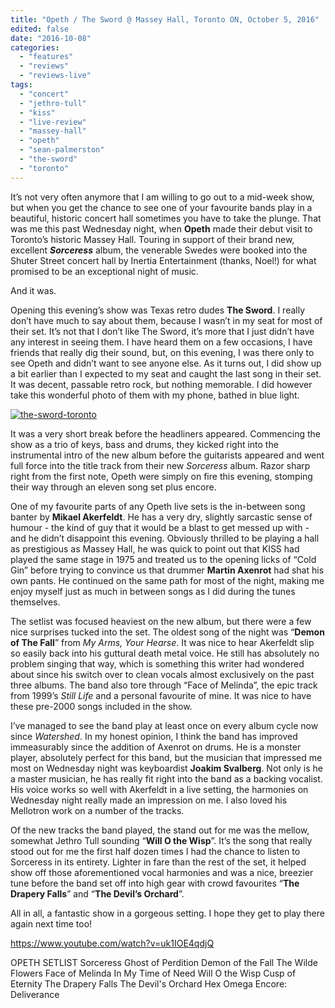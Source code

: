 ```yaml
---
title: "Opeth / The Sword @ Massey Hall, Toronto ON, October 5, 2016"
edited: false
date: "2016-10-08"
categories:
  - "features"
  - "reviews"
  - "reviews-live"
tags:
  - "concert"
  - "jethro-tull"
  - "kiss"
  - "live-review"
  - "massey-hall"
  - "opeth"
  - "sean-palmerston"
  - "the-sword"
  - "toronto"
---
```


It’s not very often anymore that I am willing to go out to a mid-week show, but when you get the chance to see one of your favourite bands play in a beautiful, historic concert hall sometimes you have to take the plunge. That was me this past Wednesday night, when **Opeth** made their debut visit to Toronto’s historic Massey Hall. Touring in support of their brand new, excellent _**Sorceress**_ album, the venerable Swedes were booked into the Shuter Street concert hall by Inertia Entertainment (thanks, Noel!) for what promised to be an exceptional night of music.

And it was.

Opening this evening’s show was Texas retro dudes **The Sword**. I really don’t have much to say about them, because I wasn’t in my seat for most of their set. It’s not that I don’t like The Sword, it’s more that I just didn’t have any interest in seeing them. I have heard them on a few occasions, I have friends that really dig their sound, but, on this evening, I was there only to see Opeth and didn’t want to see anyone else. As it turns out, I did show up a bit earlier than I expected to my seat and caught the last song in their set. It was decent, passable retro rock, but nothing memorable. I did however take this wonderful photo of them with my phone, bathed in blue light.

[![the-sword-toronto](https://hellbound.ca/wp-content/uploads/2016/10/The-Sword-Toronto-300x225.jpg)](https://hellbound.ca/wp-content/uploads/2016/10/The-Sword-Toronto.jpg)

It was a very short break before the headliners appeared. Commencing the show as a trio of keys, bass and drums, they kicked right into the instrumental intro of the new album before the guitarists appeared and went full force into the title track from their new _Sorceress_ album. Razor sharp right from the first note, Opeth were simply on fire this evening, stomping their way through an eleven song set plus encore.

One of my favourite parts of any Opeth live sets is the in-between song banter by **Mikael Akerfeldt**. He has a very dry, slightly sarcastic sense of humour - the kind of guy that it would be a blast to get messed up with - and he didn’t disappoint this evening. Obviously thrilled to be playing a hall as prestigious as Massey Hall, he was quick to point out that KISS had played the same stage in 1975 and treated us to the opening licks of “Cold Gin” before trying to convince us that drummer **Martin Axenrot** had shat his own pants. He continued on the same path for most of the night, making me enjoy myself just as much in between songs as I did during the tunes themselves.

The setlist was focused heaviest on the new album, but there were a few nice surprises tucked into the set. The oldest song of the night was “**Demon of The Fall**” from _My Arms, Your Hearse_. It was nice to hear Akerfeldt slip so easily back into his guttural death metal voice. He still has absolutely no problem singing that way, which is something this writer had wondered about since his switch over to clean vocals almost exclusively on the past three albums. The band also tore through “Face of Melinda”, the epic track from 1999’s _Still Life_ and a personal favourite of mine. It was nice to have these pre-2000 songs included in the show.

I’ve managed to see the band play at least once on every album cycle now since _Watershed_. In my honest opinion, I think the band has improved immeasurably since the addition of Axenrot on drums. He is a monster player, absolutely perfect for this band, but the musician that impressed me most on Wednesday night was keyboardist **Joakim Svalberg**. Not only is he a master musician, he has really fit right into the band as a backing vocalist. His voice works so well with Akerfeldt in a live setting, the harmonies on Wednesday night really made an impression on me. I also loved his Mellotron work on a number of the tracks.

Of the new tracks the band played, the stand out for me was the mellow, somewhat Jethro Tull sounding “**Will O the Wisp**”. It’s the song that really stood out for me the first half dozen times I had the chance to listen to Sorceress in its entirety. Lighter in fare than the rest of the set, it helped show off those aforementioned vocal harmonies and was a nice, breezier tune before the band set off into high gear with crowd favourites “**The Drapery Falls**” and “**The Devil’s Orchard**”.

All in all, a fantastic show in a gorgeous setting. I hope they get to play there again next time too!

https://www.youtube.com/watch?v=uk1IOE4qdjQ

OPETH SETLIST Sorceress Ghost of Perdition Demon of the Fall The Wilde Flowers Face of Melinda In My Time of Need Will O the Wisp Cusp of Eternity The Drapery Falls The Devil's Orchard Hex Omega Encore: Deliverance
